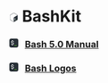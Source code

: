 # ![Bash Logo][img_bash_logo] BashKit

### ![Bash Favicon][img_bash_favicon] &nbsp; [Bash 5.0 Manual][href_bash_manual]
### ![Bash Favicon][img_bash_favicon] &nbsp; [Bash Logos]()

[//]: # (Assets)

[img_bash_logo]: /assets/16x16.png
[img_bash_favicon]: /assets/Favicon-16x16.png

[//]: # (Links)

[href_bash_manual]: https://www.gnu.org/software/bash/manual/bash.pdf